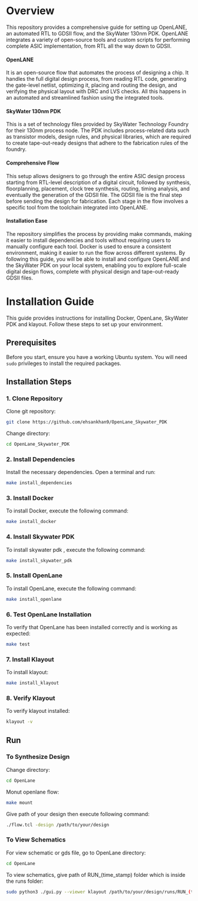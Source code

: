 # Overview
This repository provides a comprehensive guide for setting up OpenLANE, an automated RTL to GDSII flow, and the SkyWater 130nm PDK. OpenLANE integrates a variety of open-source tools and custom scripts for performing complete ASIC implementation, from RTL all the way down to GDSII.

#### OpenLANE 
It is an open-source flow that automates the process of designing a chip. It handles the full digital design process, from reading RTL code, generating the gate-level netlist, optimizing it, placing and routing the design, and verifying the physical layout with DRC and LVS checks. All this happens in an automated and streamlined fashion using the integrated tools.

#### SkyWater 130nm PDK
This is a set of technology files provided by SkyWater Technology Foundry for their 130nm process node. The PDK includes process-related data such as transistor models, design rules, and physical libraries, which are required to create tape-out-ready designs that adhere to the fabrication rules of the foundry.

#### Comprehensive Flow
 This setup allows designers to go through the entire ASIC design process starting from RTL-level description of a digital circuit, followed by synthesis, floorplanning, placement, clock tree synthesis, routing, timing analysis, and eventually the generation of the GDSII file. The GDSII file is the final step before sending the design for fabrication. Each stage in the flow involves a specific tool from the toolchain integrated into OpenLANE.

#### Installation Ease
The repository simplifies the process by providing make commands, making it easier to install dependencies and tools without requiring users to manually configure each tool. Docker is used to ensure a consistent environment, making it easier to run the flow across different systems. By following this guide, you will be able to install and configure OpenLANE and the SkyWater PDK on your local system, enabling you to explore full-scale digital design flows, complete with physical design and tape-out-ready GDSII files.

# Installation Guide
This guide provides instructions for installing Docker, OpenLane, SkyWater PDK and klayout. Follow these steps to set up your environment.

## Prerequisites
Before you start, ensure you have a working Ubuntu system. You will need `sudo` privileges to install the required packages.

## Installation Steps

###  1. Clone Repository
Clone git repository:
```bash
git clone https://github.com/ehsankhan9/OpenLane_Skywater_PDK
```
Change directory:
```bash
cd OpenLane_Skywater_PDK
```
### 2. Install Dependencies
Install the necessary dependencies. Open a terminal and run:
```bash
make install_dependencies
```

### 3. Install Docker
To install Docker, execute the following command:
```bash
make install_docker
```

### 4. Install Skywater PDK
To install skywater pdk , execute the following command:
```bash
make install_skywater_pdk
```

### 5. Install OpenLane
To install OpenLane, execute the following command:
```bash
make install_openlane
```

### 6. Test OpenLane Installation
To verify that OpenLane has been installed correctly and is working as expected:
```bash
make test
```

### 7. Install Klayout
To install klayout:
```bash
make install_klayout
```

### 8. Verify Klayout
To verify klayout installed:
```bash
klayout -v
```

## Run

### To Synthesize Design

Change directory:
```bash
cd OpenLane
```

Monut openlane flow:
```bash
make mount
```

Give path of your design then execute following command:
```bash
./flow.tcl -design /path/to/your/design
```

### To View Schematics
For view schematic or gds file, go to OpenLane directory:
```bash
cd OpenLane
```

To view schematics, give path of RUN_(time_stamp) folder which is inside the runs folder:
```bash
sudo python3 ./gui.py --viewer klayout /path/to/your/design/runs/RUN_(time_stamp)
```







